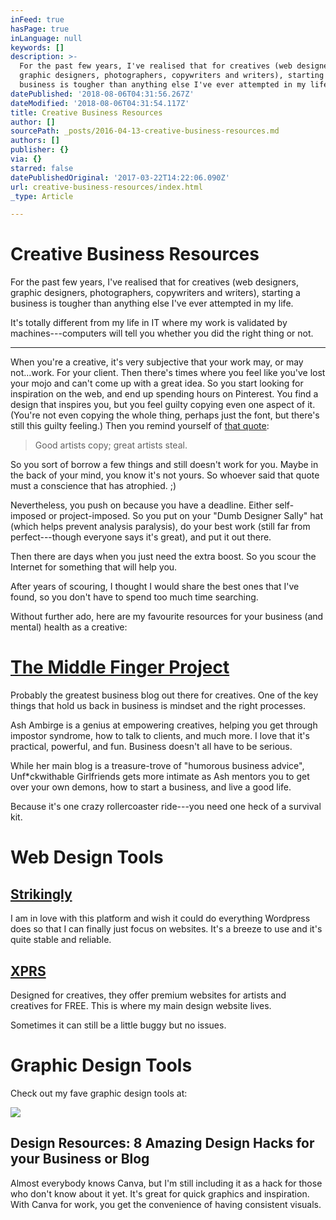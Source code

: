 ```yaml
---
inFeed: true
hasPage: true
inLanguage: null
keywords: []
description: >-
  For the past few years, I've realised that for creatives (web designers,
  graphic designers, photographers, copywriters and writers), starting a
  business is tougher than anything else I've ever attempted in my life.
datePublished: '2018-08-06T04:31:56.267Z'
dateModified: '2018-08-06T04:31:54.117Z'
title: Creative Business Resources
author: []
sourcePath: _posts/2016-04-13-creative-business-resources.md
authors: []
publisher: {}
via: {}
starred: false
datePublishedOriginal: '2017-03-22T14:22:06.090Z'
url: creative-business-resources/index.html
_type: Article

---
```

# Creative Business Resources

For the past few years, I've realised that for creatives (web designers, graphic designers, photographers, copywriters and writers), starting a business is tougher than anything else I've ever attempted in my life.

It's totally different from my life in IT where my work is validated by machines---computers will tell you whether you did the right thing or not.

---

When you're a creative, it's very subjective that your work may, or may not...work. For your client. Then there's times where you feel like you've lost your mojo and can't come up with a great idea. So you start looking for inspiration on the web, and end up spending hours on Pinterest. You find a design that inspires you, but you feel guilty copying even one aspect of it. (You're not even copying the whole thing, perhaps just the font, but there's still this guilty feeling.) Then you remind yourself of [that quote][0]:

> Good artists copy; great artists steal.

So you sort of borrow a few things and still doesn't work for you. Maybe in the back of your mind, you know it's not yours. So whoever said that quote must a conscience that has atrophied. ;)

Nevertheless, you push on because you have a deadline. Either self-imposed or project-imposed. So you put on your "Dumb Designer Sally" hat (which helps prevent analysis paralysis), do your best work (still far from perfect---though everyone says it's great), and put it out there.

Then there are days when you just need the extra boost. So you scour the Internet for something that will help you.

After years of scouring, I thought I would share the best ones that I've found, so you don't have to spend too much time searching.

Without further ado, here are my favourite resources for your business (and mental) health as a creative:

# [The Middle Finger Project][1]

Probably the greatest business blog out there for creatives. One of the key things that hold us back in business is mindset and the right processes.

Ash Ambirge is a genius at empowering creatives, helping you get through impostor syndrome, how to talk to clients, and much more. I love that it's practical, powerful, and fun. Business doesn't all have to be serious.

While her main blog is a treasure-trove of "humorous business advice", Unf\*ckwithable Girlfriends gets more intimate as Ash mentors you to get over your own demons, how to start a business, and live a good life.

Because it's one crazy rollercoaster ride---you need one heck of a survival kit.

# Web Design Tools

## [Strikingly][2]

I am in love with this platform and wish it could do everything Wordpress does so that I can finally just focus on websites. It's a breeze to use and it's quite stable and reliable.

## [XPRS][3]

Designed for creatives, they offer premium websites for artists and creatives for FREE. This is where my main design website lives.

Sometimes it can still be a little buggy but no issues.

# Graphic Design Tools

Check out my fave graphic design tools at:

<article style=""><img src="https://the-grid-user-content.s3-us-west-2.amazonaws.com/16fbc7ca-b365-4a5f-9a8a-f400343f925b.jpg" /><h1>Design Resources: 8 Amazing Design Hacks for your Business or Blog</h1><p>Almost everybody knows Canva, but I'm still including it as a hack for those who don't know about it yet. It's great for quick graphics and inspiration. With Canva for work, you get the convenience of having consistent visuals.</p></article>



[0]: http://quoteinvestigator.com/2013/03/06/artists-steal/
[1]: http://themiddlefingerproject.com/
[2]: http://a.strk.ly/cnhNG
[3]: http://imxprs.com/